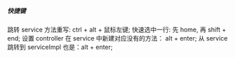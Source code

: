 ##### 快捷键
跳转 service 方法重写: ctrl + alt + 鼠标左键;
快速选中一行: 先 home, 再 shift + end;
设置 controller 在 service 中新建对应没有的方法： alt + enter; 
从 service 跳转到 serviceImpl 也是：alt + enter;